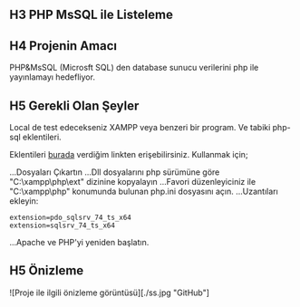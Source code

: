 ## H3 PHP MsSQL ile Listeleme

## H4 Projenin Amacı

PHP&MsSQL (Microsft SQL) den database sunucu verilerini php ile yayınlamayı hedefliyor.

## H5 Gerekli Olan Şeyler

Local de test edecekseniz XAMPP veya benzeri bir program. Ve tabiki php-sql eklentileri.


Eklentileri [burada](https://download.microsoft.com/download/f/4/d/f4d95d48-74ae-4d72-a602-02145a5f29c8/SQLSRV510.ZIP) verdiğim linkten erişebilirsiniz.
Kullanmak için; 

...Dosyaları Çıkartın
...Dll dosyalarını php sürümüne göre "C:\xampp\php\ext\" dizinine kopyalayın
...Favori düzenleyiciniz ile "C:\xampp\php\" konumunda bulunan php.ini dosyasını açın.
...Uzantıları ekleyin:
```
extension=pdo_sqlsrv_74_ts_x64 
extension=sqlsrv_74_ts_x64
```
...Apache ve PHP'yi yeniden başlatın.


## H5 Önizleme

![Proje ile ilgili önizleme görüntüsü][./ss.jpg "GitHub"]

